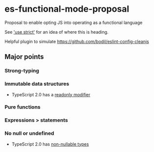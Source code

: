 # es-functional-mode-proposal
Proposal to enable opting JS into operating as a functional language

See ['use strict'](https://developer.mozilla.org/en-US/docs/Web/JavaScript/Reference/Strict_mode) for an idea of where this is heading.

Helpful plugin to simulate
https://github.com/bodil/eslint-config-cleanjs

## Major points

### Strong-typing

### Immutable data structures
- TypeScript 2.0 has a [readonly modifier](https://blogs.msdn.microsoft.com/typescript/2016/09/22/announcing-typescript-2-0/#the-readonly-modifier)

### Pure functions

### Expressions > statements

### No null or undefined
- TypeScript 2.0 has [non-nullable types](https://blogs.msdn.microsoft.com/typescript/2016/09/22/announcing-typescript-2-0/#non-nullable-types)
